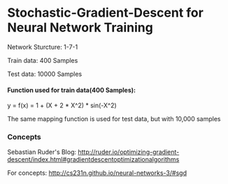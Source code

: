 # Stochastic-Gradient-Descent for Neural Network Training
Network Sturcture: 1-7-1 

Train data: 400 Samples 

Test data: 10000 Samples 

#### Function used for train data(400 Samples):

y = f(x) = 1 + (X + 2 * X^2) * sin(-X^2) 

The same mapping function is used for test data, but with 10,000 samples

### Concepts
Sebastian Ruder's Blog: http://ruder.io/optimizing-gradient-descent/index.html#gradientdescentoptimizationalgorithms

For concepts: http://cs231n.github.io/neural-networks-3/#sgd

